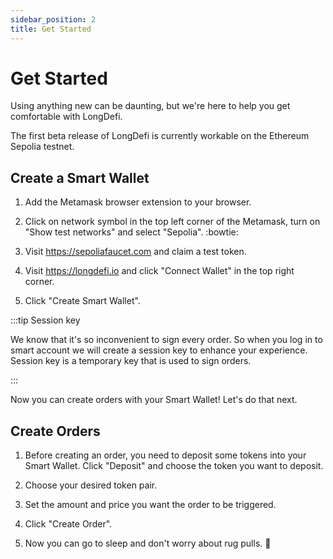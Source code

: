 ```yaml
---
sidebar_position: 2
title: Get Started
---
```


# Get Started

Using anything new can be daunting, but we're here to help you get comfortable with LongDefi.

The first beta release of LongDefi is currently workable on the Ethereum Sepolia testnet.

## Create a Smart Wallet

1. Add the Metamask browser extension to your browser.

2. Click on network symbol in the top left corner of the Metamask, turn on "Show test networks" and select "Sepolia". :bowtie:

3. Visit https://sepoliafaucet.com and claim a test token.

4. Visit https://longdefi.io and click "Connect Wallet" in the top right corner.

5. Click "Create Smart Wallet".

:::tip Session key

We know that it's so inconvenient to sign every order. So when you log in to smart account we will create a session key to enhance your experience. Session key is a temporary key that is used to sign orders.

:::

Now you can create orders with your Smart Wallet! Let's do that next.

## Create Orders

1. Before creating an order, you need to deposit some tokens into your Smart Wallet. Click "Deposit" and choose the token you want to deposit.

2. Choose your desired token pair.

3. Set the amount and price you want the order to be triggered.

4. Click "Create Order".

5. Now you can go to sleep and don't worry about rug pulls. :star_struck:
